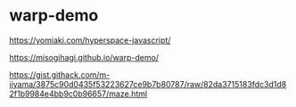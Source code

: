 # warp-demo
https://yomiaki.com/hyperspace-javascript/



https://misogihagi.github.io/warp-demo/

https://gist.githack.com/m-iiyama/3875c90d0435f53223627ce9b7b80787/raw/82da3715183fdc3d1d82f1b9984e4bb9c0b96657/maze.html
